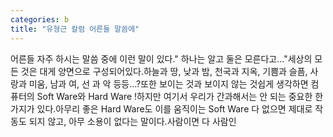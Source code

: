 ```yaml
---
categories: b
title: "유형근 칼럼 어른들 말씀에"
---
```

어른들 자주 하시는 말씀 중에 이런 말이 있다." 하나는 알고 둘은 모른다고..."​세상의 모든 것은 대게 양면으로 구성되어있다.하늘과 땅, 낮과 밤, 천국과 지옥, 기쁨과 슬픔, 사랑과 미움, 남과 여, 선 과 악 등등...?또한 보이는 것과 보이지 않는 것쉽게 생각하면 컴퓨터의 Soft Ware와 Hard Ware !​하지만 여기서 우리가 간과해서는 안 되는 중요한 한 가지가 있다.아무리 좋은 Hard Ware도 이를 움직이는 Soft Ware 다 없으면 제대로 작동도 되지 않고, 아무 소용이 없다는 말이다.​사람이면 다 사람인
